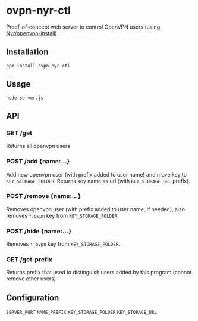 # ovpn-nyr-ctl
Proof-of-concept web server to control OpenVPN users (using [Nyr/openvpn-install](https://github.com/Nyr/openvpn-install)).

## Installation

```
npm install ovpn-nyr-ctl
```

## Usage

```
node server.js
```


## API

### GET /get
Returns all openvpn users

### POST /add {name:...}
Add new openvpn user (with prefix added to user name) and move key to `KEY_STORAGE_FOLDER`. Returns key name as url (with `KEY_STORAGE_URL` prefix).

### POST /remove {name:...}
Removes openvpn user (with prefix added to user name, if needed), also removes `*.ovpn` key from `KEY_STORAGE_FOLDER`.

### POST /hide {name:...}
Removes `*.ovpn` key from `KEY_STORAGE_FOLDER`.

### GET /get-prefix
Returns prefix that used to distinguish users added by this program (cannot remove other users)

## Configuration
`SERVER_PORT`
`NAME_PREFIX`
`KEY_STORAGE_FOLDER`
`KEY_STORAGE_URL`



